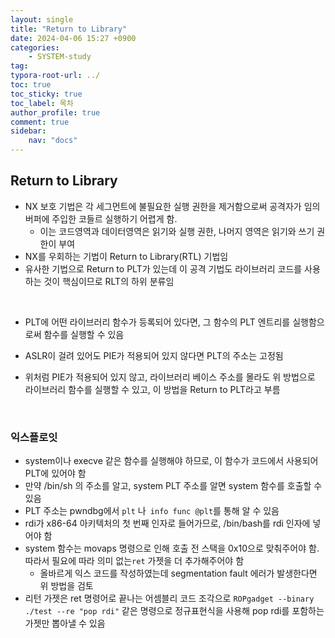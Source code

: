 ```yaml
---
layout: single
title: "Return to Library"
date: 2024-04-06 15:27 +0900
categories: 
    - SYSTEM-study
tag:
typora-root-url: ../
toc: true
toc_sticky: true
toc_label: 목차
author_profile: true
comment: true
sidebar:
    nav: "docs"
---
```




## Return to Library 

- NX 보호 기법은 각 세그먼트에 불필요한 실행 권한을 제거함으로써 공격자가 임의 버퍼에 주입한 코들르 실행하기 어렵게 함.
  - 이는 코드영역과 데이터영역은 읽기와 실행 권한, 나머지 영역은 읽기와 쓰기 권한이 부여
- NX를 우회하는 기법이 Return to Library(RTL) 기법임
- 유사한 기법으로 Return to PLT가 있는데 이 공격 기법도 라이브러리 코드를 사용하는 것이 핵심이므로 RLT의 하위 분류임

<br/>

- PLT에 어떤 라이브러리 함수가 등록되어 있다면, 그 함수의 PLT 엔트리를 실행함으로써 함수를 실행할 수 있음 

- ASLR이 걸려 있어도 PIE가 적용되어 있지 않다면 PLT의 주소는 고정됨
- 위처럼 PIE가 적용되어 있지 않고, 라이브러리 베이스 주소를 몰라도 위 방법으로 라이브러리 함수를 실행할 수 있고, 이 방법을 Return to PLT라고 부름 

<br/>

### 익스플로잇 

- system이나 execve 같은 함수를 실행해야 하므로, 이 함수가 코드에서 사용되어 PLT에 있어야 함
- 만약 /bin/sh 의 주소를 알고, system PLT 주소를 알면 system 함수를 호출할 수 있음
- PLT 주소는 pwndbg에서 `plt` 나` info func @plt`를 통해 알 수 있음 
- rdi가 x86-64 아키텍처의 첫 번째 인자로 들어가므로, /bin/bash를 rdi 인자에 넣어야 함
- system 함수는  movaps 명령으로 인해 호출 전 스택을 0x10으로 맞춰주어야 함. 따라서 필요에 따라 의미 없는`ret` 가젯을 더 추가해주어야 함
  - 올바르게 익스 코드를 작성하였는데 segmentation fault 에러가 발생한다면 위 방법을 검토
- 리턴 가젯은 ret 명령어로 끝나는 어셈블리 코드 조각으로 `ROPgadget --binary ./test --re "pop rdi"` 같은 명령으로 정규표현식을 사용해 pop rdi를 포함하는 가젯만 뽑아낼 수 있음 



